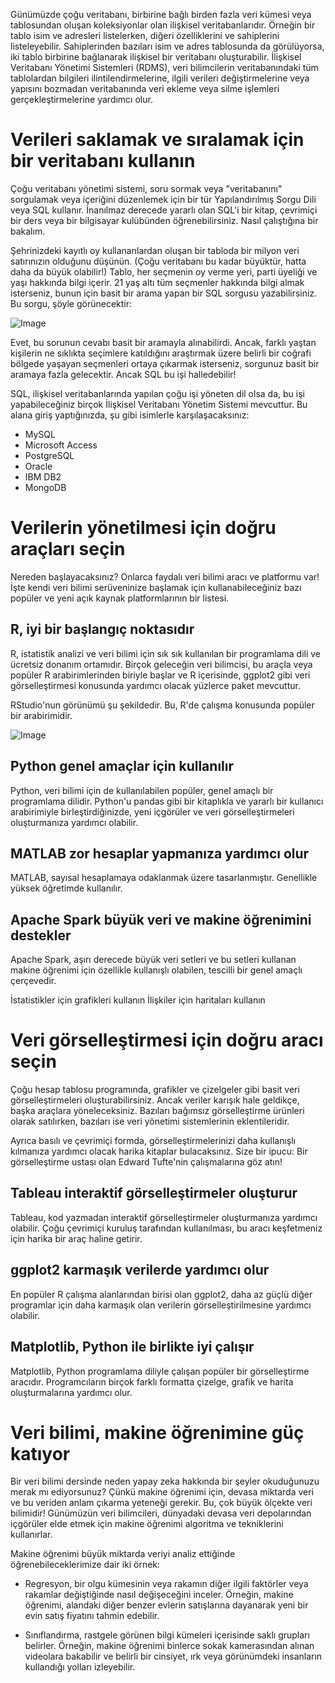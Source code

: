 Günümüzde çoğu veritabanı, birbirine bağlı birden fazla veri kümesi veya tablosundan oluşan koleksiyonlar olan ilişkisel veritabanlarıdır. Örneğin bir tablo isim ve adresleri listelerken, diğeri özelliklerini ve sahiplerini listeleyebilir. Sahiplerinden bazıları isim ve adres tablosunda da görülüyorsa, iki tablo birbirine bağlanarak ilişkisel bir veritabanı oluşturabilir. İlişkisel Veritabanı Yönetimi Sistemleri (RDMS), veri bilimcilerin veritabanındaki tüm tablolardan bilgileri ilintilendirmelerine, ilgili verileri değiştirmelerine veya yapısını bozmadan veritabanında veri ekleme veya silme işlemleri gerçekleştirmelerine yardımcı olur.

# Verileri saklamak ve sıralamak için bir veritabanı kullanın
Çoğu veritabanı yönetimi sistemi, soru sormak veya "veritabanını" sorgulamak veya içeriğini düzenlemek için bir tür Yapılandırılmış Sorgu Dili veya SQL kullanır. İnanılmaz derecede yararlı olan SQL'i bir kitap, çevrimiçi bir ders veya bir bilgisayar kulübünden öğrenebilirsiniz. Nasıl çalıştığına bir bakalım.

Şehrinizdeki kayıtlı oy kullananlardan oluşan bir tabloda bir milyon veri satırınızın olduğunu düşünün. (Çoğu veritabanı bu kadar büyüktür, hatta daha da büyük olabilir!) Tablo, her seçmenin oy verme yeri, parti üyeliği ve yaşı hakkında bilgi içerir. 21 yaş altı tüm seçmenler hakkında bilgi almak isterseniz, bunun için basit bir arama yapan bir SQL sorgusu yazabilirsiniz. Bu sorgu, şöyle görünecektir:

![Image](https://bundles.yourlearning.ibm.com/skills/learn/assets/XVZNYYMWWNQVPP7X/SQL%20query.svg)

Evet, bu sorunun cevabı basit bir aramayla alınabilirdi. Ancak, farklı yaştan kişilerin ne sıklıkta seçimlere katıldığını araştırmak üzere belirli bir coğrafi bölgede yaşayan seçmenleri ortaya çıkarmak isterseniz, sorgunuz basit bir aramaya fazla gelecektir. Ancak SQL bu işi halledebilir!

SQL, ilişkisel veritabanlarında yapılan çoğu işi yöneten dil olsa da, bu işi yapabileceğiniz birçok İlişkisel Veritabanı Yönetim Sistemi mevcuttur. Bu alana giriş yaptığınızda, şu gibi isimlerle karşılaşacaksınız:

- MySQL
- Microsoft Access
- PostgreSQL
- Oracle
- IBM DB2
- MongoDB

# Verilerin yönetilmesi için doğru araçları seçin
Nereden başlayacaksınız? Onlarca faydalı veri bilimi aracı ve platformu var! İşte kendi veri bilimi serüveninize başlamak için kullanabileceğiniz bazı popüler ve yeni açık kaynak platformlarının bir listesi.

## R, iyi bir başlangıç noktasıdır
R, istatistik analizi ve veri bilimi için sık sık kullanılan bir programlama dili ve ücretsiz donanım ortamıdır. Birçok geleceğin veri bilimcisi, bu araçla veya popüler R arabirimlerinden biriyle başlar ve R içerisinde, ggplot2 gibi veri görselleştirmesi konusunda yardımcı olacak yüzlerce paket mevcuttur.

RStudio'nun görünümü şu şekildedir. Bu, R'de çalışma konusunda popüler bir arabirimidir.

![Image](https://bundles.yourlearning.ibm.com/skills/learn/assets/XVZNYYMWWNQV2EZQ/Rstudio.png)

## Python genel amaçlar için kullanılır
Python, veri bilimi için de kullanılabilen popüler, genel amaçlı bir programlama dilidir. Python'u pandas  gibi bir kitaplıkla ve yararlı bir kullanıcı arabirimiyle birleştirdiğinizde, yeni içgörüler ve veri görselleştirmeleri oluşturmanıza yardımcı olabilir.

## MATLAB zor hesaplar yapmanıza yardımcı olur
MATLAB, sayısal hesaplamaya odaklanmak üzere tasarlanmıştır. Genellikle yüksek öğretimde kullanılır.

## Apache Spark büyük veri ve makine öğrenimini destekler
Apache Spark, aşırı derecede büyük veri setleri ve bu setleri kullanan makine öğrenimi için özellikle kullanışlı olabilen, tescilli bir genel amaçlı çerçevedir.

İstatistikler için grafikleri kullanın
İlişkiler için haritaları kullanın

# Veri görselleştirmesi için doğru aracı seçin
Çoğu hesap tablosu programında, grafikler ve çizelgeler gibi basit veri görselleştirmeleri oluşturabilirsiniz. Ancak veriler karışık hale geldikçe, başka araçlara yöneleceksiniz. Bazıları bağımsız görselleştirme ürünleri olarak satılırken, bazıları ise veri yönetimi sistemlerinin eklentileridir.

Ayrıca basılı ve çevrimiçi formda, görselleştirmelerinizi daha kullanışlı kılmanıza yardımcı olacak harika kitaplar bulacaksınız. Size bir ipucu: Bir görselleştirme ustası olan Edward Tufte'nin çalışmalarına göz atın!

## Tableau interaktif görselleştirmeler oluşturur
Tableau, kod yazmadan interaktif görselleştirmeler oluşturmanıza yardımcı olabilir. Çoğu çevrimiçi kuruluş tarafından kullanılması, bu aracı keşfetmeniz için harika bir araç haline getirir.

## ggplot2 karmaşık verilerde yardımcı olur
En popüler R çalışma alanlarından birisi olan ggplot2, daha az güçlü diğer programlar için daha karmaşık olan verilerin görselleştirilmesine yardımcı olabilir.

## Matplotlib, Python ile birlikte iyi çalışır
Matplotlib, Python programlama diliyle çalışan popüler bir görselleştirme aracıdır. Programcıların birçok farklı formatta çizelge, grafik ve harita oluşturmalarına yardımcı olur.

# Veri bilimi, makine öğrenimine güç katıyor
Bir veri bilimi dersinde neden yapay zeka hakkında bir şeyler okuduğunuzu merak mı ediyorsunuz? Çünkü makine öğrenimi için, devasa miktarda veri ve bu veriden anlam çıkarma yeteneği gerekir. Bu, çok büyük ölçekte veri bilimidir! Günümüzün veri bilimcileri, dünyadaki devasa veri depolarından içgörüler elde etmek için makine öğrenimi algoritma ve tekniklerini kullanırlar.

Makine öğrenimi büyük miktarda veriyi analiz ettiğinde öğrenebileceklerimize dair iki örnek:

- Regresyon, bir olgu kümesinin veya rakamın diğer ilgili faktörler veya rakamlar değiştiğinde nasıl değişeceğini inceler. Örneğin, makine öğrenimi, alandaki diğer benzer evlerin satışlarına dayanarak yeni bir evin satış fiyatını tahmin edebilir.
  
- Sınıflandırma, rastgele görünen bilgi kümeleri içerisinde saklı grupları belirler. Örneğin, makine öğrenimi binlerce sokak kamerasından alınan videolara bakabilir ve belirli bir cinsiyet, ırk veya görünümdeki insanların kullandığı yolları izleyebilir.